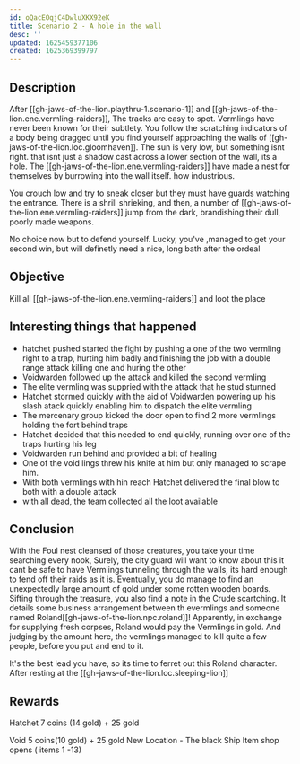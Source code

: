 ```yaml
---
id: oQacEOqjC4DwluXKX92eK
title: Scenario 2 - A hole in the wall
desc: ''
updated: 1625459377106
created: 1625369399797
---
```


## Description

After [[gh-jaws-of-the-lion.playthru-1.scenario-1]] and [[gh-jaws-of-the-lion.ene.vermling-raiders]], The tracks are easy to spot.
Vermlings have never been known for their subtlety. You follow the scratching indicators of a body being dragged until you find yourself approaching the walls of [[gh-jaws-of-the-lion.loc.gloomhaven]]. 
The sun is very low, but something isnt right. that isnt just a shadow cast across a lower section of the wall, its a hole. The [[gh-jaws-of-the-lion.ene.vermling-raiders]] have made a nest for themselves by burrowing into the wall itself. how industrious.

You crouch low and try to sneak closer but they must have guards watching the entrance. There is a shrill shrieking, and then, a number of [[gh-jaws-of-the-lion.ene.vermling-raiders]] jump from the dark, brandishing their dull, poorly made weapons.

No choice now but to defend yourself. Lucky, you've ,managed to get your second win, but will definetly need a nice, long bath after the ordeal
 
## Objective

Kill all [[gh-jaws-of-the-lion.ene.vermling-raiders]] and loot the place
## Interesting things that happened

- hatchet pushed started the fight by pushing a one of the two vermling right to a trap, hurting him badly and finishing the job with a double range attack killing one and huring the other
- Voidwarden followed up the attack and killed the second vermling
- The elite vermling was suppried with the attack that he stud stunned
- Hatchet stormed quickly with the aid of Voidwarden powering up his slash atack quickly enabling him to dispatch the elite vermling
- The mercenary group kicked the door open to find 2 more vermlings holding the fort behind traps
- Hatchet decided that this needed to end quickly, running over one of the traps hurting his leg
- Voidwarden run behind and provided a bit of healing
- One of the void lings threw his knife at him but only managed to scrape him.
- With both vermlings with hin reach Hatchet delivered the final blow to both with a double attack
- with all dead, the team collected all the loot available 

## Conclusion

With the Foul nest cleansed of those creatures, you take your time searching every nook, Surely, the city guard will want to know about this
it cant be safe to have Vermlings tunneling through the walls, its hard enough to fend off their raids as it is.
Eventually, you do manage to find an unexpectedly large amount of gold under some rotten wooden boards.
Sifting through the treasure, you also find a note in the Crude scartching. It details some business arrangement between th evermlings and someone named Roland[[gh-jaws-of-the-lion.npc.roland]]!
Apparently, in exchange for supplying fresh corpses, Roland would pay the Vermlings in gold. And judging by the amount here, the vermlings managed to kill quite a few people, before you put and end to it.

It's the best lead you have, so its time to ferret out this Roland character. After resting at the [[gh-jaws-of-the-lion.loc.sleeping-lion]]

## Rewards

Hatchet
7 coins (14 gold) + 25 gold 

Void 
5 coins(10 gold)  + 25 gold 
New Location - The black Ship
Item shop opens ( items 1 -13)

